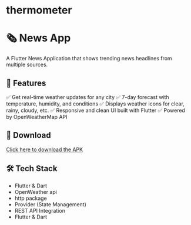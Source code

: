 # thermometer

# 🗞️ News App

A Flutter News Application that shows trending news headlines from multiple sources.

## 🚀 Features
✅ Get real-time weather updates for any city
✅ 7-day forecast with temperature, humidity, and conditions
✅ Displays weather icons for clear, rainy, cloudy, etc.
✅ Responsive and clean UI built with Flutter
✅ Powered by OpenWeatherMap API

## 📱 Download
[Click here to download the APK](https://drive.google.com/file/d/1mr6onO3sxEHuV5zto_Ykw_J9cp-wYX1S/view?usp=sharing)

## 🛠️ Tech Stack
- Flutter & Dart
- OpenWeather api
- http package
- Provider (State Management)
- REST API Integration
- Flutter & Dart

 

